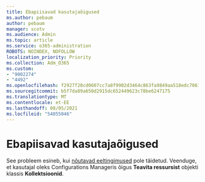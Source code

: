 ```yaml
---
title: Ebapiisavad kasutajaõigused
ms.author: pebaum
author: pebaum
manager: scotv
ms.audience: Admin
ms.topic: article
ms.service: o365-administration
ROBOTS: NOINDEX, NOFOLLOW
localization_priority: Priority
ms.collection: Adm_O365
ms.custom:
- "9002274"
- "4492"
ms.openlocfilehash: f2927f20cd0607cc7a8f9902d3464c863fa9849aa518edc7061bb2dcf81cc534
ms.sourcegitcommit: b5f7da89a650d2915dc652449623c78be6247175
ms.translationtype: MT
ms.contentlocale: et-EE
ms.lasthandoff: 08/05/2021
ms.locfileid: "54055046"
---
```

# <a name="insufficient-user-permissions"></a>Ebapiisavad kasutajaõigused

See probleem esineb, kui [nõutavad eeltingimused](https://docs.microsoft.com/configmgr/tenant-attach/device-sync-actions#prerequisites) pole täidetud. Veenduge, et kasutajal oleks Configurations Manageris õigus **Teavita ressursist** objekti klassis **Kollektsioonid**.
